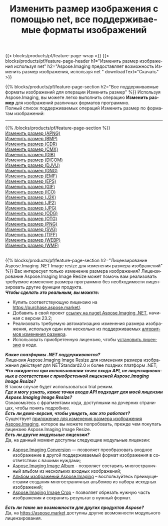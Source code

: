 ﻿---
title: Изменить размер изображения с помощью net, все поддерживаемые форматы изображений 
weight: 3920
url: /ru/net/resize 
lang: ru
langdirlevel: 2
locales: zh-hans,ja,it,ru,de,es,fr,nl,id,lt,pl,pt,vi,tr,ko,zh-hant,ar,hi,th,sv,cs,uk,he
description: Используя Aspose.Imaging, вы можете легко Изменить размер изображения используя net
---

{{< blocks/products/pf/feature-page-wrap >}}
{{< blocks/products/pf/feature-page-header h1="Изменить размер изображения используя net" h2="Aspose.Imaging предоставляет возможность Изменить размер изображения, используя net " downloadText="Скачать" >}}


{{% blocks/products/pf/feature-page-section  h2="Все поддерживаемые форматы изображений для операции Изменить размер" %}}
Используя Aspose.Imaging, вы можете легко выполнить операцию **Изменить размер** для изображений различных форматов программно.
<br/>
Полный список поддерживаемых операций Изменить размер по форматам изображений:
<hr/>
{{% /blocks/products/pf/feature-page-section %}}
<div class="container-fluid productfamilypage bg-gray">
    <div class="convertypes bg-gray agp-content section">
        <div class="container">
		<div class="row other-converters">
		    <div class='col-md-2 other-converter remove-lp remove-rp'><a href="/imaging/ru/net/resize/apng" >Изменить размер (APNG)</a></div><div class='col-md-2 other-converter remove-lp remove-rp'><a href="/imaging/ru/net/resize/bmp" >Изменить размер (BMP)</a></div><div class='col-md-2 other-converter remove-lp remove-rp'><a href="/imaging/ru/net/resize/cdr" >Изменить размер (CDR)</a></div><div class='col-md-2 other-converter remove-lp remove-rp'><a href="/imaging/ru/net/resize/cmx" >Изменить размер (CMX)</a></div><div class='col-md-2 other-converter remove-lp remove-rp'><a href="/imaging/ru/net/resize/dib" >Изменить размер (DIB)</a></div><div class='col-md-2 other-converter remove-lp remove-rp'><a href="/imaging/ru/net/resize/dicom" >Изменить размер (DICOM)</a></div><div class='col-md-2 other-converter remove-lp remove-rp'><a href="/imaging/ru/net/resize/djvu" >Изменить размер (DJVU)</a></div><div class='col-md-2 other-converter remove-lp remove-rp'><a href="/imaging/ru/net/resize/dng" >Изменить размер (DNG)</a></div><div class='col-md-2 other-converter remove-lp remove-rp'><a href="/imaging/ru/net/resize/emf" >Изменить размер (EMF)</a></div><div class='col-md-2 other-converter remove-lp remove-rp'><a href="/imaging/ru/net/resize/eps" >Изменить размер (EPS)</a></div><div class='col-md-2 other-converter remove-lp remove-rp'><a href="/imaging/ru/net/resize/gif" >Изменить размер (GIF)</a></div><div class='col-md-2 other-converter remove-lp remove-rp'><a href="/imaging/ru/net/resize/ico" >Изменить размер (ICO)</a></div><div class='col-md-2 other-converter remove-lp remove-rp'><a href="/imaging/ru/net/resize/j2k" >Изменить размер (J2K)</a></div><div class='col-md-2 other-converter remove-lp remove-rp'><a href="/imaging/ru/net/resize/jp2" >Изменить размер (JP2)</a></div><div class='col-md-2 other-converter remove-lp remove-rp'><a href="/imaging/ru/net/resize/jpg" >Изменить размер (JPG)</a></div><div class='col-md-2 other-converter remove-lp remove-rp'><a href="/imaging/ru/net/resize/odg" >Изменить размер (ODG)</a></div><div class='col-md-2 other-converter remove-lp remove-rp'><a href="/imaging/ru/net/resize/otg" >Изменить размер (OTG)</a></div><div class='col-md-2 other-converter remove-lp remove-rp'><a href="/imaging/ru/net/resize/png" >Изменить размер (PNG)</a></div><div class='col-md-2 other-converter remove-lp remove-rp'><a href="/imaging/ru/net/resize/svg" >Изменить размер (SVG)</a></div><div class='col-md-2 other-converter remove-lp remove-rp'><a href="/imaging/ru/net/resize/tiff" >Изменить размер (TIFF)</a></div><div class='col-md-2 other-converter remove-lp remove-rp'><a href="/imaging/ru/net/resize/webp" >Изменить размер (WEBP)</a></div><div class='col-md-2 other-converter remove-lp remove-rp'><a href="/imaging/ru/net/resize/wmf" >Изменить размер (WMF)</a></div>
                </div>
        </div>
    </div>
</div>
<br/>

{{% blocks/products/pf/feature-page-section  h2="Лицензирование Aspose.Imaging .NET Image resize для изменения размера изображений" %}}
Вас интересует только изменение размера изображения? Лицензирование Aspose.Imaging Image Resize может помочь вам реализовать требуемое изменение размера программно без необходимости лицензировать другие функции продукта. <br/>
<i><b>Чтобы сделать это реальным, вы можете:</b></i>
<ul>
<li>
Купить соответствующую лицензию на <a href="https://purchase.aspose.market/">https://purchase.aspose.market/</a>.
</li>
<li>
Добавить в свой проект <a href="https://www.nuget.org/packages/Aspose.Imaging">ссылку на nuget Aspose.Imaging .NET</a>, начиная с версии 23.2;
</li>
<li>
Реализовать требуемую автоматизацию изменения размера изображения, используя один или несколько из поддерживаемых <a href="https://reference.aspose.com/imaging/net/aspose.imaging/resizetype/">алгоритмов изменения размера</a>.
</li>
<li>
Использовать приобретенную лицензию, чтобы <a href="https://docs.aspose.com/imaging/net/licensing/">установить лицензию</a> в коде.
</li>
</ul>
<i><b>Какие платформы .NET поддерживаются?</b></i> <br/>
Лицензия Aspose.Imaging Image Resize для изменения размера изображения действует для NETStandard2.0 и более поздних платформ .NET;<br/>
<i><b>Что ожидается при использовании точек входа API, не лицензированных в соответствии с приобретенной лицензией Aspose.Imaging Image Resize?</b></i><br/>
В таком случае будет использоваться trial режим.<br/>
<i><b>Где я могу узнать, какие точки входа API подходят для моей лицензии Aspose.Imaging Image Resize?</b></i><br/>
Ознакомьтесь с фрагментами кода, доступными на дочерних страницах, чтобы понять подробнее.<br/>
<i><b>Есть ли демо-версия, чтобы увидеть, как это работает?</b></i><br/>
Существует <a href="https://products.aspose.app/imaging/ru/image-resize/">приложение для изменения размера изображения Aspose.Imaging</a>, которое вы можете попробовать, прежде чем покупать лицензию Aspose.Imaging Image Resize. <br/>
<i><b>Есть ли другие модульные лицензии?</b></i><br/>
Да, на данный момент доступны следующие модульные лицензии:<br/>
<ul>
<li>
<a href="https://products.aspose.com/imaging/ru/net/conversion/">Aspose.Imaging Conversion</a> — позволяет преобразовать входное изображение в другой поддерживаемый формат изображения в соответствии с вашими нуждами;
</li>
<li>
<a href="https://products.aspose.com/imaging/ru/net/merge/">Aspose.Imaging Image Album</a> - позволяет составить многостраничный альбом из нескольких входных изображений;
</li>
<li>
<a href="https://products.aspose.com/imaging/ru/net/merge/">Альбом изображений Aspose.Imaging</a> – воспользуйтесь преимуществами создания многостраничных альбомов из набора исходных изображений;
</li>
<li>
<a href="https://products.aspose.com/imaging/ru/net/crop/">Aspose.Imaging Image Crop</a> - позволяет обрезать нужную часть изображения и сохранить результат в нужный формат.
</li>
</ul>
<i><b>Есть ли такие же возможности для других продуктов Aspose?</b></i><br/>
Да, на <a href="https://aspose.market">https://aspose.market</a> доступны другие возможности модульного лицензирования.
